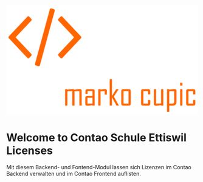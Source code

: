 ![Alt text](src/Resources/public/logo.png?raw=true "logo")


# Welcome to Contao Schule Ettiswil Licenses
Mit diesem Backend- und Fontend-Modul lassen sich Lizenzen im Contao Backend verwalten und im Contao Frontend auflisten. 
